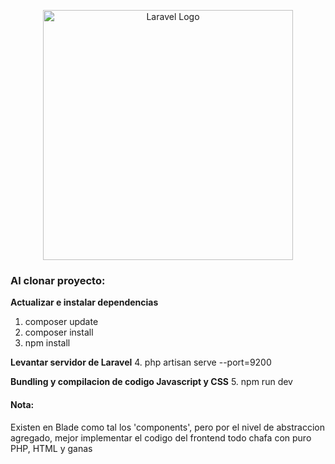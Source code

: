 <p align="center"><a href="https://laravel.com" target="_blank"><img src="https://raw.githubusercontent.com/laravel/art/master/logo-lockup/5%20SVG/2%20CMYK/1%20Full%20Color/laravel-logolockup-cmyk-red.svg" width="400" alt="Laravel Logo"></a></p>

### Al clonar proyecto:

**Actualizar e instalar dependencias**
1. composer update
2. composer install
3. npm install

**Levantar servidor de Laravel**
4. php artisan serve --port=9200

**Bundling y compilacion de codigo Javascript y CSS**
5. npm run dev


#### Nota:
Existen en Blade como tal los 'components', pero por el nivel de abstraccion agregado, mejor implementar el codigo del frontend todo chafa con puro PHP, HTML y ganas